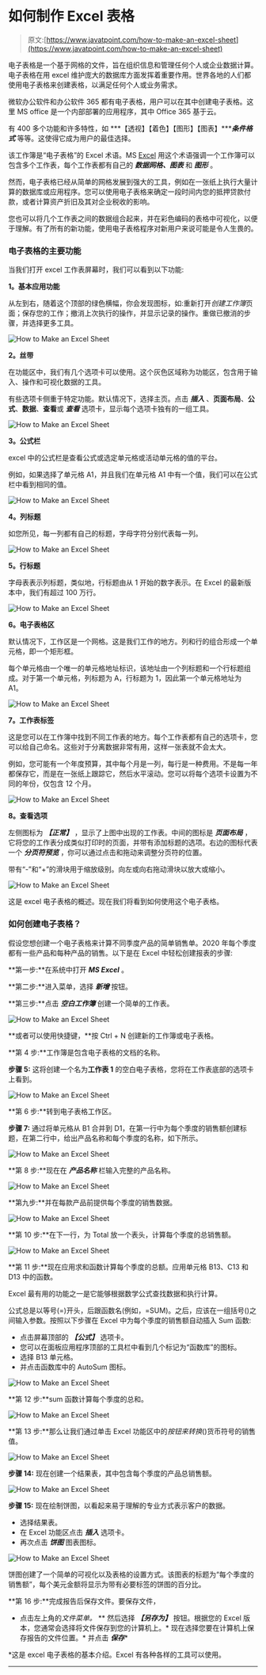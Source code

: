 # 如何制作 Excel 表格

> 原文:[https://www.javatpoint.com/how-to-make-an-excel-sheet](https://www.javatpoint.com/how-to-make-an-excel-sheet)

电子表格是一个基于网格的文件，旨在组织信息和管理任何个人或企业数据计算。电子表格在用 excel 维护庞大的数据库方面发挥着重要作用。世界各地的人们都使用电子表格来创建表格，以满足任何个人或业务需求。

微软办公软件和办公软件 365 都有电子表格，用户可以在其中创建电子表格。这里 MS office 是一个内部部署的应用程序，其中 Office 365 基于云。

有 400 多个功能和许多特性，如 ***【透视】【着色】【图形】【图表】******条件格式*** 等等。这使得它成为用户的最佳选择。

该工作簿是“电子表格”的 Excel 术语。MS [Excel](https://www.javatpoint.com/excel-tutorial) 用这个术语强调一个工作簿可以包含多个工作表，每个工作表都有自己的 ***数据网格、图表*** 和 ***图形*** 。

然而，电子表格已经从简单的网格发展到强大的工具，例如在一张纸上执行大量计算的数据库或应用程序。您可以使用电子表格来确定一段时间内您的抵押贷款付款，或者计算资产折旧及其对企业税收的影响。

您也可以将几个工作表之间的数据组合起来，并在彩色编码的表格中可视化，以便于理解。有了所有的新功能，使用电子表格程序对新用户来说可能是令人生畏的。

### 电子表格的主要功能

当我们打开 excel 工作表屏幕时，我们可以看到以下功能:

**1。基本应用功能**

从左到右，随着这个顶部的绿色横幅，你会发现图标，如:重新打开*创建工作簿*页面；保存您的工作；撤消上次执行的操作，并显示记录的操作。重做已撤消的步骤，并选择更多工具。

![How to Make an Excel Sheet](img/56220a5fd49d9282339979da9a2321e2.png)

**2。丝带**

在功能区中，我们有几个选项卡可以使用。这个灰色区域称为功能区，包含用于输入、操作和可视化数据的工具。

有些选项卡侧重于特定功能。默认情况下，选择主页。点击 ***插入*** 、**页面布局**、**公式**、**数据**、**查看**或 ***查看*** 选项卡，显示每个选项卡独有的一组工具。

![How to Make an Excel Sheet](img/72cf0d0475a7900be8b609005c35f726.png)

**3。公式栏**

excel 中的公式栏是查看公式或选定单元格或活动单元格的值的平台。

例如，如果选择了单元格 A1，并且我们在单元格 A1 中有一个值，我们可以在公式栏中看到相同的值。

![How to Make an Excel Sheet](img/a9f9ecf9cecb00b97acba5028b41fdc1.png)

**4。列标题**

如您所见，每一列都有自己的标题，字母字符分别代表每一列。

![How to Make an Excel Sheet](img/a8eee3dd71384f163238a46a3043d919.png)

**5。行标题**

字母表表示列标题，类似地，行标题由从 1 开始的数字表示。在 Excel 的最新版本中，我们有超过 100 万行。

![How to Make an Excel Sheet](img/e06ced559bd97b8d82fbbf53a01b4abe.png)

**6。电子表格区**

默认情况下，工作区是一个网格。这是我们工作的地方。列和行的组合形成一个单元格，即一个矩形框。

每个单元格由一个唯一的单元格地址标识，该地址由一个列标题和一个行标题组成。对于第一个单元格，列标题为 A，行标题为 1，因此第一个单元格地址为 A1。

![How to Make an Excel Sheet](img/4129f6b29943eb313e5743c53cbbdf4c.png)

**7。工作表标签**

这是您可以在工作簿中找到不同工作表的地方。每个工作表都有自己的选项卡，您可以给自己命名。这些对于分离数据非常有用，这样一张表就不会太大。

例如，您可能有一个年度预算，其中每个月是一列，每行是一种费用。不是每一年都保存它，而是在一张纸上跟踪它，然后水平滚动。您可以将每个选项卡设置为不同的年份，仅包含 12 个月。

![How to Make an Excel Sheet](img/9d0819e72e2f82efd998dd3a7e029071.png)

**8。查看选项**

左侧图标为 ***【正常】*** ，显示了上图中出现的工作表。中间的图标是 ***页面布局*** ，它将您的工作表分成类似打印时的页面，并带有添加标题的选项。右边的图标代表一个 ***分页符预览*** ，你可以通过点击和拖动来调整分页符的位置。

带有“-”和“+”的滑块用于缩放级别。向左或向右拖动滑块以放大或缩小。

![How to Make an Excel Sheet](img/4901d5312f673a392133b22d73ad89d8.png)

这是 excel 电子表格的概述。现在我们将看到如何使用这个电子表格。

### 如何创建电子表格？

假设您想创建一个电子表格来计算不同季度产品的简单销售单。2020 年每个季度都有一些产品和每种产品的销售。以下是在 Excel 中轻松创建报表的步骤:

**第一步:**在系统中打开 ***MS Excel*** 。

**第二步:**进入菜单，选择 ***新增*** 按钮。

**第三步:**点击 ***空白工作簿*** 创建一个简单的工作表。

![How to Make an Excel Sheet](img/974887e712a03aa504af52c9e95ce684.png)

**或者可以使用快捷键，**按 Ctrl + N 创建新的工作簿或电子表格。

**第 4 步:**工作簿是包含电子表格的文档的名称。

**步骤 5:** 这将创建一个名为**工作表 1** 的空白电子表格，您将在工作表底部的选项卡上看到。

![How to Make an Excel Sheet](img/5b8733ed6cee4d2bc40debbd6136edae.png)

**第 6 步:**转到电子表格工作区。

**步骤 7:** 通过将单元格从 B1 合并到 D1，在第一行中为每个季度的销售额创建标题，在第二行中，给出产品名称和每个季度的名称，如下所示。

![How to Make an Excel Sheet](img/a662b0b9ea0e8434cb94f446f64ccd03.png)

**第 8 步:**现在在 ***产品名称*** 栏输入完整的产品名称。

![How to Make an Excel Sheet](img/8628dc3d449bdfc088560194975e20b4.png)

**第九步:**并在每款产品前提供每个季度的销售数据。

![How to Make an Excel Sheet](img/a8850b79ec3446a79da8dca1f89d0131.png)

**第 10 步:**在下一行，为 Total 放一个表头，计算每个季度的总销售额。

![How to Make an Excel Sheet](img/950c011d89f4827d6c4a1434698ffc27.png)

**第 11 步:**现在应用求和函数计算每个季度的总额。应用单元格 B13、C13 和 D13 中的函数。

Excel 最有用的功能之一是它能够根据数学公式查找数据和执行计算。

公式总是以等号(=)开头，后跟函数名(例如，=SUM)。之后，应该在一组括号()之间输入参数。按照以下步骤在 Excel 中为每个季度的销售额自动插入 Sum 函数:

*   点击屏幕顶部的 ***【公式】*** 选项卡。
*   您可以在面板应用程序顶部的工具栏中看到几个标记为“函数库”的图标。
*   选择 B13 单元格。
*   并点击函数库中的 AutoSum 图标。

![How to Make an Excel Sheet](img/b2470b46e25f7049f0e53a88a145dc80.png)

**第 12 步:**sum 函数计算每个季度的总和。

![How to Make an Excel Sheet](img/16a13d41e2cc4d6dbbba6a4b604e9846.png)

**第 13 步:**那么让我们通过单击 Excel 功能区中的$按钮来转换($)货币符号的销售值。

![How to Make an Excel Sheet](img/053fb8a502d6d2e16438d70bfe07a59f.png)

**步骤 14:** 现在创建一个结果表，其中包含每个季度的产品总销售额。

![How to Make an Excel Sheet](img/10486883cd69dfe3fbbffb42fb7f0be3.png)

**步骤 15:** 现在绘制饼图，以看起来易于理解的专业方式表示客户的数据。

*   选择结果表。
*   在 Excel 功能区点击 ***插入*** 选项卡。
*   再次点击 ***饼图*** 图表图标。

![How to Make an Excel Sheet](img/81d7c74baf48da8e4e6606cf66c2e561.png)

饼图创建了一个简单的可视化以及表格的设置方式。该图表的标题为“每个季度的销售额”，每个美元金额将显示为带有必要标签的饼图的百分比。

**第 16 步:**完成报告后保存文件。要保存文件，

*   点击左上角的*文件菜单。*
**   然后选择 ***【另存为】*** 按钮。根据您的 Excel 版本，您通常会选择将文件保存到您的计算机上。*   现在选择您要在计算机上保存报告的文件位置。*   并点击 ***保存****

 *这是 excel 电子表格的基本介绍。Excel 有各种各样的工具可以使用。

* * **